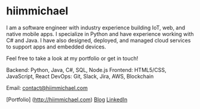 # hiimmichael

I am a software engineer with industry experience building IoT, web, and native mobile apps. I specialize in Python and have experience working with C# and Java. I have also designed, deployed, and managed cloud services to support apps and embedded devices.

Feel free to take a look at my portfolio or get in touch!

Backend: Python, Java, C#, SQL, Node.js
Frontend: HTML5/CSS, JavaScript, React
DevOps: Git, Slack, Jira, AWS, Blockchain

Email: contact@hiimmichael.com

[Portfolio] (http://hiimmichael.com)
[Blog](http://blog.hiimmichael.com)
[LinkedIn](https://www.linkedin.com/in/hiimmichael/)

